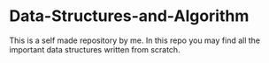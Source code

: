# Data-Structures-and-Algorithm
This is a self made repository by me. In this repo you may find all the important data structures written from scratch.

